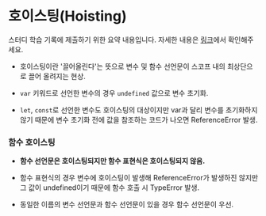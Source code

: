 # 호이스팅(Hoisting)

스터디 학습 기록에 제출하기 위한 요약 내용입니다. 자세한 내용은 [링크](https://doooodle932.tistory.com/69)에서 확인해주세요.

- 호이스팅이란 '끌어올린다'는 뜻으로 변수 및 함수 선언문이 스코프 내의 최상단으로 끌어 올려지는 현상.

- `var` 키워드로 선언한 변수의 경우 `undefined` 값으로 변수 초기화.
- `let`, `const`로 선언한 변수도 호이스팅의 대상이지만 var과 달리 변수를 초기화하지 않기 때문에 변수 초기화 전에 값을 참조하는 코드가 나오면 ReferenceError 발생.

### 함수 호이스팅

- **함수 선언문은 호이스팅되지만 함수 표현식은 호이스팅되지 않음.**
- 함수 표현식의 경우 변수에 호이스팅이 발생해 ReferenceError가 발생하진 않지만 그 값이 undefined이기 때문에 함수 호출 시 TypeError 발생.

- 동일한 이름의 변수 선언문과 함수 선언문이 있을 경우 함수 선언문이 우선.
